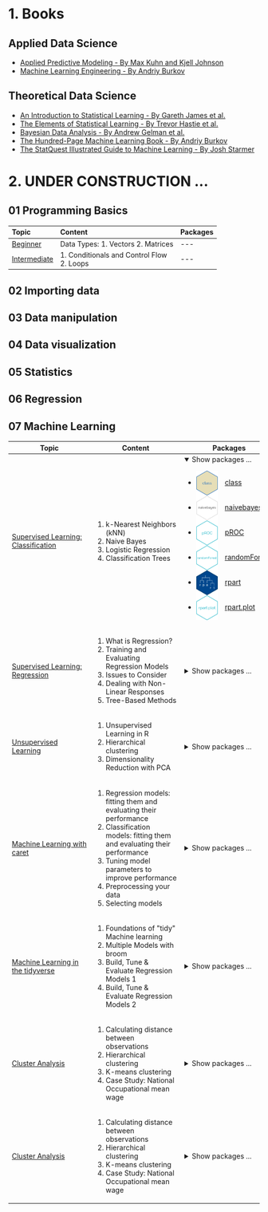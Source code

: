 # 1. Books

## Applied Data Science

* [Applied Predictive Modeling - By Max Kuhn and Kjell Johnson](http://appliedpredictivemodeling.com)
* [Machine Learning Engineering - By Andriy Burkov](http://www.mlebook.com/wiki/doku.php)

## Theoretical Data Science

* [An Introduction to Statistical Learning - By Gareth James et al.](https://www.statlearning.com)
* [The Elements of Statistical Learning - By Trevor Hastie et al.](https://hastie.su.domains/ElemStatLearn/)
* [Bayesian Data Analysis - By Andrew Gelman et al.](http://www.stat.columbia.edu/~gelman/book/)
* [The Hundred-Page Machine Learning Book - By Andriy Burkov](http://www.mlebook.com/wiki)
* [The StatQuest Illustrated Guide to Machine Learning - By Josh Starmer](https://statquest.org/statquest-store/)

# 2. UNDER CONSTRUCTION ...

## 01 Programming Basics

| Topic | Content | Packages |
|:---|:---------|:---|
| [Beginner](https://github.com/jwarz/data-scientists-tools/tree/main/01_basics/01_R/01_programming_beginner) | Data Types:  1. Vectors 2. Matrices | --- |
| [Intermediate](https://github.com/jwarz/data-scientists-tools/tree/main/01_basics/01_R/02_programming_intermediate) | 1. Conditionals and Control Flow<br/> 2. Loops | --- |

## 02 Importing data

## 03 Data manipulation

## 04 Data visualization

## 05 Statistics

## 06 Regression


## 07 Machine Learning

<table>
  <thead>
    <tr>
      <th>&nbsp;&nbsp;&nbsp;&nbsp;&nbsp;&nbsp;&nbsp;&nbsp;&nbsp;&nbsp;&nbsp;&nbsp;&nbsp;&nbsp;&nbsp;Topic&nbsp;&nbsp;&nbsp;&nbsp;&nbsp;&nbsp;&nbsp;&nbsp;&nbsp;&nbsp;&nbsp;&nbsp;&nbsp;&nbsp;&nbsp;</th>
      <th>&nbsp;&nbsp;&nbsp;&nbsp;&nbsp;&nbsp;&nbsp;&nbsp;&nbsp;&nbsp;&nbsp;&nbsp;&nbsp;&nbsp;&nbsp;Content&nbsp;&nbsp;&nbsp;&nbsp;&nbsp;&nbsp;&nbsp;&nbsp;&nbsp;&nbsp;&nbsp;&nbsp;&nbsp;&nbsp;&nbsp;</th>
      <th>&nbsp;&nbsp;&nbsp;&nbsp;&nbsp;&nbsp;&nbsp;&nbsp;&nbsp;&nbsp;&nbsp;&nbsp;&nbsp;&nbsp;&nbsp;Packages&nbsp;&nbsp;&nbsp;&nbsp;&nbsp;&nbsp;&nbsp;&nbsp;&nbsp;&nbsp;&nbsp;&nbsp;&nbsp;&nbsp;&nbsp;</th>
    </tr>
  </thead>
	<tbody>
		<! –– SUPERVISED LEARNING: CLASSIFICATION ––>
		<tr>
			<td><a target="_blank" rel="noopener noreferrer" href="https://github.com/jwarz/data-scientists-tools/tree/main/07_machine_learning/01_R/supervised_learning_classification">Supervised Learning: Classification</a>
			</td>
			<td>
			  <ol>
          		<li>k-Nearest Neighbors (kNN)</li>
          		<li>Naive Bayes</li>
          		<li>Logistic Regression</li>
          		<li>Classification Trees</li>
        		</ol>
			</td>
			<td>
				<details open><summary>Show packages ...</summary>
					<div id="user-content-toc">
						<ul>
							<li><a target="_blank" rel="noopener noreferrer" href="https://CRAN.R-project.org/package=class"><img height="50px" align="center" src="img/hex_class.png"/></a>&emsp;<a target="_blank" rel="noopener noreferrer" href="https://CRAN.R-project.org/package=class">class</a></li>
							<li><a target="_blank" rel="noopener noreferrer" href="https://github.com/majkamichal/naivebayes"><img height="50px" align="center" src="img/hex_naivebayes.png"/></a>&emsp;<a target="_blank" rel="noopener noreferrer" href="https://github.com/majkamichal/naivebayes">naivebayes</a></li>
							<li><a target="_blank" rel="noopener noreferrer" href="https://github.com/xrobin/pROC"><img height="50px" align="center" src="img/hex_pROC.png"/></a>&emsp;<a target="_blank" rel="noopener noreferrer" href="https://github.com/xrobin/pROC">pROC</a></li>
							<li><a target="_blank" rel="noopener noreferrer" href="https://cran.r-project.org/web/packages/randomForest/index.html"><img height="50px" align="center" src="img/hex_randomForest.png"/></a>&emsp;<a target="_blank" rel="noopener noreferrer" href="https://cran.r-project.org/web/packages/randomForest/index.html">randomForest</a></li>
							<li><a target="_blank" rel="noopener noreferrer" href="https://github.com/bethatkinson/rpart"><img height="50px" align="center" src="img/hex_rpart.png"/></a>&emsp;<a target="_blank" rel="noopener noreferrer" href="https://github.com/bethatkinson/rpart">rpart</a></li>
							<li><a target="_blank" rel="noopener noreferrer" href="http://www.milbo.org/rpart-plot/index.html"><img height="50px" align="center" src="img/hex_rpartplot.png"/></a>&emsp;<a target="_blank" rel="noopener noreferrer" href="http://www.milbo.org/rpart-plot/index.html">rpart.plot</a></li>
						</ul>
					</div>
				</details>
			</td>
		</tr>
		<! –– SUPERVISED LEARNING: REGRESSION ––>
		<tr>
			<td>
				<a target="_blank" rel="noopener noreferrer" href="https://github.com/jwarz/data-scientists-tools/tree/main/07_machine_learning/01_R/supervised_learning_regression">Supervised Learning: Regression</a>
			</td>
			<td>
				<ol>
					<li>What is Regression?</li>
					<li>Training and Evaluating Regression Models</li>
					<li>Issues to Consider</li>
					<li>Dealing with Non-Linear Responses</li>
					<li>Tree-Based Methods</li>
        		</ol>
			</td>
			<td>
				<details><summary>Show packages ...</summary>
					<div id="user-content-toc">
						<ul>
							<li><a target="_blank" rel="noopener noreferrer" href="https://broom.tidymodels.org"><img height="50px" align="center" src="img/hex_broom.svg"/></a>&emsp;<a target="_blank" rel="noopener noreferrer" href="https://broom.tidymodels.org">broom</a></li>
							<li><a target="_blank" rel="noopener noreferrer" href="https://CRAN.R-project.org/package=mgcv "><img height="50px" align="center" src="img/hex_mgcv.png"/></a>&emsp;<a target="_blank" rel="noopener noreferrer" href="https://CRAN.R-project.org/package=mgcv ">mgcv</a></li>
							<li><a target="_blank" rel="noopener noreferrer" href="https://github.com/imbs-hl/ranger"><img height="50px" align="center" src="img/hex_ranger.png"/></a>&emsp;<a target="_blank" rel="noopener noreferrer" href="https://github.com/imbs-hl/ranger">ranger</a></li>
							<li><a target="_blank" rel="noopener noreferrer" href="https://winvector.github.io/sigr/index.html"><img height="50px" align="center" src="img/hex_sigr.png"/></a>&emsp;<a target="_blank" rel="noopener noreferrer" href="https://winvector.github.io/sigr/index.html">sigr</a></li>
							<li><a target="_blank" rel="noopener noreferrer" href="https://winvector.github.io/vtreat/"><img height="50px" align="center" src="img/hex_vtreat.png"/></a>&emsp;<a target="_blank" rel="noopener noreferrer" href="https://winvector.github.io/vtreat/">vtreat</a></li>
							<li><a target="_blank" rel="noopener noreferrer" href="https://winvector.github.io/WVPlots/index.html"><img height="50px" align="center" src="img/hex_WVPlots.png"/></a>&emsp;<a target="_blank" rel="noopener noreferrer" href="https://winvector.github.io/WVPlots/index.html">WVPlots</a></li>
							<li><a target="_blank" rel="noopener noreferrer" href="https://github.com/dmlc/xgboost"><img height="50px" align="center" src="img/hex_xgboost.png"/></a>&emsp;<a target="_blank" rel="noopener noreferrer" href="https://github.com/dmlc/xgboost">xgboost</a></li>
						</ul>
					</div>
				</details>
			</td>
		</tr>
		<! –– UNSUPERVISED LEARNING ––>
		<tr>
			<td><a target="_blank" rel="noopener noreferrer" href="https://github.com/jwarz/data-scientists-tools/tree/main/07_machine_learning/01_R/unsupervised_learning">Unsupervised Learning</a>
			</td>
			<td>
				<ol>
					<li>Unsupervised Learning in R</li>
					<li>Hierarchical clustering</li>
					<li>Dimensionality Reduction with PCA</li>
        		</ol>
			</td>
			<td>
				<details><summary>Show packages ...</summary>
					<img height="50px" align="center" src="img/logo_R.svg"/>&emsp;<a target="_blank" rel="noopener noreferrer" href="https://broom.tidymodels.org">base R / stats</a>
				</details>
			</td>
		</tr>
		<! –– ML with caret ––>
		<tr>
			<td><a target="_blank" rel="noopener noreferrer" href="https://github.com/jwarz/data-scientists-tools/tree/main/07_machine_learning/01_R/machine_learning_with_caret">Machine Learning with caret</a>
			</td>
			<td>
				<ol>
					<li>Regression models: fitting them and evaluating their performance</li>
					<li>Classification models: fitting them and evaluating their performance</li>
					<li>Tuning model parameters to improve performance</li>
					<li>Preprocessing your data</li>
					<li>Selecting models</li>
        		</ol>
			</td>
			<td>
				<details><summary>Show packages ...</summary>
					<div id="user-content-toc">
						<ul>
							<li><a target="_blank" rel="noopener noreferrer" href="http://topepo.github.io/caret/index.htmlpackage=class"><img height="50px" align="center" src="img/hex_caret.png"/></a>&emsp;<a target="_blank" rel="noopener noreferrer" href="http://topepo.github.io/caret/index.htmlpackage=class">caret</a></li>
							<li><a target="_blank" rel="noopener noreferrer" href="https://cran.r-project.org/web/packages/mlbench/index.html"><img height="50px" align="center" src="img/hex_mlbench.png"/></a>&emsp;<a target="_blank" rel="noopener noreferrer" href="https://cran.r-project.org/web/packages/mlbench/index.html">mlbench</a></li>
							<li><a target="_blank" rel="noopener noreferrer" href="https://cran.r-project.org/web/packages/caTools/index.html"><img height="50px" align="center" src="img/hex_caTools.png"/></a>&emsp;<a target="_blank" rel="noopener noreferrer" href="https://cran.r-project.org/web/packages/caTools/index.html">caTools</a></li>
							<li><a target="_blank" rel="noopener noreferrer" href="https://github.com/zachmayer/caretEnsemble"><img height="50px" align="center" src="img/hex_caretEnsemble.png"/></a>&emsp;<a target="_blank" rel="noopener noreferrer" href="https://github.com/zachmayer/caretEnsemble">caretEnsemble</a></li>
						</ul>
					</div>
				</details>
			</td>
		</tr>
		<! –– Machine Learning in the tidyverse ––>
		<tr>
			<td><a target="_blank" rel="noopener noreferrer" href="https://github.com/jwarz/data-scientists-tools/tree/main/07_machine_learning/01_R/machine_learning_in_the_tidyverse">Machine Learning in the tidyverse</a>
			</td>
			<td>
				<ol>
					<li>Foundations of "tidy" Machine learning</li>
					<li>Multiple Models with broom</li>
					<li>Build, Tune & Evaluate Regression Models 1</li>
					<li>Build, Tune & Evaluate Regression Models 2</li>
        		</ol>
			</td>
			<td>
				<details><summary>Show packages ...</summary>
					<div id="user-content-toc">
						<ul>
							<li><a target="_blank" rel="noopener noreferrer" href="https://broom.tidymodels.org"><img height="50px" align="center" src="img/hex_broom.svg"/></a>&emsp;<a target="_blank" rel="noopener noreferrer" href="https://broom.tidymodels.org">broom</a></li>
							<li><a target="_blank" rel="noopener noreferrer" href="https://rsample.tidymodels.org"><img height="50px" align="center" src="img/hex_rsample.svg"/></a>&emsp;<a target="_blank" rel="noopener noreferrer" href="https://rsample.tidymodels.org">rsample</a></li>
							<li><a target="_blank" rel="noopener noreferrer" href="https://github.com/mfrasco/Metrics"><img height="50px" align="center" src="img/hex_Metrics.png"/></a>&emsp;<a target="_blank" rel="noopener noreferrer" href="https://github.com/mfrasco/Metrics">Metrics</a></li>
							<li><a target="_blank" rel="noopener noreferrer" href="https://github.com/imbs-hl/ranger"><img height="50px" align="center" src="img/hex_ranger.png"/></a>&emsp;<a target="_blank" rel="noopener noreferrer" href="https://github.com/imbs-hl/ranger">ranger</a></li>
						</ul>
					</div>
				</details>
			</td>
		</tr>
		<! –– Cluster Analysis ––>
		<tr>
			<td><a target="_blank" rel="noopener noreferrer" href="https://github.com/jwarz/data-scientists-tools/tree/main/07_machine_learning/01_R/cluster_analysis">Cluster Analysis</a></td>
			<td>
				<ol>
					<li>Calculating distance between observations</li>
					<li>Hierarchical clustering</li>
					<li>K-means clustering</li>
					<li>Case Study: National Occupational mean wage</li>
        		</ol>
			</td>
			<td>
				<details><summary>Show packages ...</summary>
					<div id="user-content-toc">
						<ul>
							<li><a target="_blank" rel="noopener noreferrer" href="https://github.com/talgalili/dendextend"><img height="50px" align="center" src="img/hex_dendextend.png"/></a>&emsp;<a target="_blank" rel="noopener noreferrer" href="https://github.com/talgalili/dendextend">dendextend</a></li>
							<li><a target="_blank" rel="noopener noreferrer" href="https://cran.r-project.org/web/packages/cluster/index.html"><img height="50px" align="center" src="img/hex_cluster.png"/></a>&emsp;<a target="_blank" rel="noopener noreferrer" href="https://cran.r-project.org/web/packages/cluster/index.html">cluster</a></li>
						</ul>
					</div>
				</details>
			</td>
		</tr>
		<! –– TEST ––>
		<tr>
			<td><a target="_blank" rel="noopener noreferrer" href="https://github.com/jwarz/data-scientists-tools/tree/main/07_machine_learning/01_R/cluster_analysis">Cluster Analysis</a>
			</td>
			<td>
				<ol>
					<li>Calculating distance between observations</li>
					<li>Hierarchical clustering</li>
					<li>K-means clustering</li>
					<li>Case Study: National Occupational mean wage</li>
        		</ol>
			</td>
			<td>
				<details><summary>Show packages ...</summary>
					<div id="user-content-toc">
						<ul>
							<li><img height="50px" align="center" src="img/logo_broom.svg"/><a target="_blank" rel="noopener noreferrer" href="https://broom.tidymodels.org">&emsp;base R / stats</a></li>
							<li><img height="50px" align="center" src="img/logo_broom.svg"/><a target="_blank" rel="noopener noreferrer" href="https://broom.tidymodels.org">&emsp;base R / stats</a></li>
							<li><img height="50px" align="center" src="img/logo_broom.svg"/><a target="_blank" rel="noopener noreferrer" href="https://broom.tidymodels.org">&emsp;base R / stats</a></li>
							<li><img height="50px" align="center" src="img/logo_broom.svg"/>&emsp;<a target="_blank" rel="noopener noreferrer" href="https://broom.tidymodels.org">base R / stats</a></li>
							<li><img height="50px" align="center" style="display:inline;" src="img/logo_broom.svg"/>&emsp;<a target="_blank" rel="noopener noreferrer" href="https://broom.tidymodels.org">base R / stats</a></li>
						</ul>
					</div>
				</details>
			</td>
		</tr>
	</tbody>
</table>